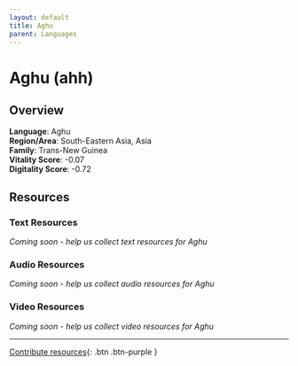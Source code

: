 ```yaml
---
layout: default
title: Aghu
parent: Languages
---
```


# Aghu (ahh)

## Overview

**Language**: Aghu  
**Region/Area**: South-Eastern Asia, Asia  
**Family**: Trans-New Guinea  
**Vitality Score**: -0.07  
**Digitality Score**: -0.72  

## Resources

### Text Resources
*Coming soon - help us collect text resources for Aghu*

### Audio Resources
*Coming soon - help us collect audio resources for Aghu*

### Video Resources
*Coming soon - help us collect video resources for Aghu*

---

[Contribute resources](https://fairtrain.github.io/){: .btn .btn-purple }
